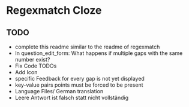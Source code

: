 # Regexmatch Cloze

## TODO
- complete this readme similar to the readme of regexmatch
- In question_edit_form: What happens if multiple gaps with the same number exist?
- Fix Code TODOs
- Add Icon
- specific Feedback for every gap is not yet displayed
- key-value pairs points must be forced to be present
- Language Files/ German translation
- Leere Antwort ist falsch statt nicht vollständig